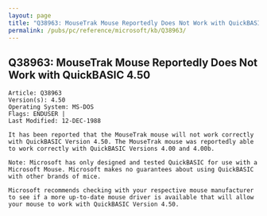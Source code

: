 ```yaml
---
layout: page
title: "Q38963: MouseTrak Mouse Reportedly Does Not Work with QuickBASIC 4.50"
permalink: /pubs/pc/reference/microsoft/kb/Q38963/
---
```


## Q38963: MouseTrak Mouse Reportedly Does Not Work with QuickBASIC 4.50

	Article: Q38963
	Version(s): 4.50
	Operating System: MS-DOS
	Flags: ENDUSER |
	Last Modified: 12-DEC-1988
	
	It has been reported that the MouseTrak mouse will not work correctly
	with QuickBASIC Version 4.50. The MouseTrak mouse was reportedly able
	to work correctly with QuickBASIC Versions 4.00 and 4.00b.
	
	Note: Microsoft has only designed and tested QuickBASIC for use with a
	Microsoft Mouse. Microsoft makes no guarantees about using QuickBASIC
	with other brands of mice.
	
	Microsoft recommends checking with your respective mouse manufacturer
	to see if a more up-to-date mouse driver is available that will allow
	your mouse to work with QuickBASIC Version 4.50.

